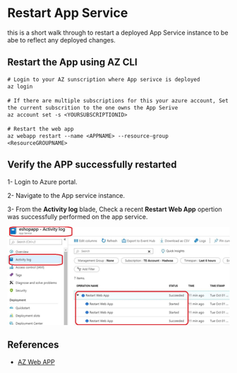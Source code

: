 # Restart App Service

this is a short walk through to restart a deployed App Service instance to be abe to reflect any deployed changes.

## Restart the App using AZ CLI

```az cli
# Login to your AZ sunscription where App serivce is deployed
az login

# If there are multiple subscriptions for this your azure account, Set the current subscrition to the one owns the App Serive
az account set -s <YOURSUBSCRIPTIONID>

# Restart the web app
az webapp restart --name <APPNAME> --resource-group <ResourceGROUPNAME>

```

## Verify the APP successfully restarted

1- Login to Azure portal.

2- Navigate to the App service instance.

3- From the **Activity log** blade, Check a recent **Restart Web App** opertion was successfully performed on the app service.

![App Service restarted](images/RestartAppService.png)

## References

- [AZ Web APP](https://docs.microsoft.com/en-us/cli/azure/webapp?view=azure-cli-latest#az-webapp-restart)
